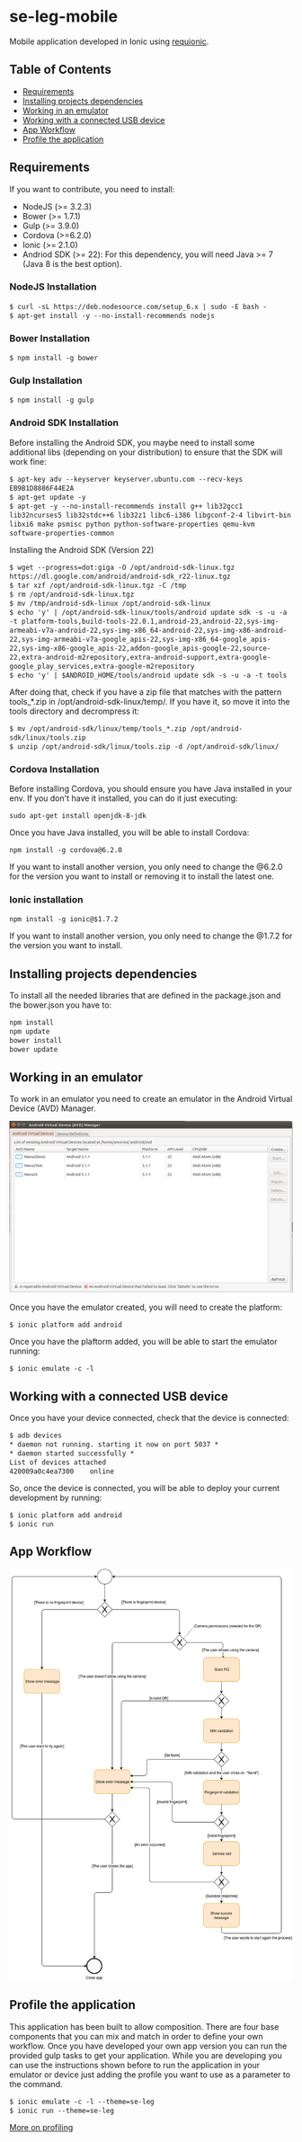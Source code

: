 # se-leg-mobile

Mobile application developed in Ionic using [requionic](https://www.npmjs.com/package/generator-requionic).

## Table of Contents
  - [Requirements](#requirements)
  - [Installing projects dependencies](#installing-projects-dependencies)
  - [Working in an emulator](#working-in-an-emulator)
  - [Working with a connected USB device](working-with-a-connected-usb-device)
  - [App Workflow](#app-workflow)
  - [Profile the application](#profile-the-application)
  
## Requirements

If you want to contribute, you need to install:

  - NodeJS (>= 3.2.3)
  - Bower (>= 1.7.1)
  - Gulp (>= 3.9.0)
  - Cordova (>=6.2.0)
  - Ionic (>= 2.1.0)
  - Andriod SDK (>= 22): For this dependency, you will need Java >= 7 (Java 8 is the best option).
  
### NodeJS Installation

```
$ curl -sL https://deb.nodesource.com/setup_6.x | sudo -E bash -
$ apt-get install -y --no-install-recommends nodejs
```

### Bower Installation

```
$ npm install -g bower
```

### Gulp Installation

```
$ npm install -g gulp
```

### Android SDK Installation

Before installing the Android SDK, you maybe need to install some additional libs (depending on your distribution) to ensure that the SDK will work fine:

```
$ apt-key adv --keyserver keyserver.ubuntu.com --recv-keys EB9B1D8886F44E2A
$ apt-get update -y
$ apt-get -y --no-install-recommends install g++ lib32gcc1 lib32ncurses5 lib32stdc++6 lib32z1 libc6-i386 libgconf-2-4 libvirt-bin libxi6 make psmisc python python-software-properties qemu-kvm software-properties-common
```
Installing the Android SDK (Version 22)

```
$ wget --progress=dot:giga -O /opt/android-sdk-linux.tgz https://dl.google.com/android/android-sdk_r22-linux.tgz
$ tar xzf /opt/android-sdk-linux.tgz -C /tmp
$ rm /opt/android-sdk-linux.tgz
$ mv /tmp/android-sdk-linux /opt/android-sdk-linux
$ echo 'y' | /opt/android-sdk-linux/tools/android update sdk -s -u -a -t platform-tools,build-tools-22.0.1,android-23,android-22,sys-img-armeabi-v7a-android-22,sys-img-x86_64-android-22,sys-img-x86-android-22,sys-img-armeabi-v7a-google_apis-22,sys-img-x86_64-google_apis-22,sys-img-x86-google_apis-22,addon-google_apis-google-22,source-22,extra-android-m2repository,extra-android-support,extra-google-google_play_services,extra-google-m2repository
$ echo 'y' | $ANDROID_HOME/tools/android update sdk -s -u -a -t tools
```

After doing that, check if you have a zip file that matches with the pattern tools_*.zip in /opt/android-sdk-linux/temp/. If you have it, so move it into the tools directory and decrompress it:

```
$ mv /opt/android-sdk/linux/temp/tools_*.zip /opt/android-sdk/linux/tools.zip
$ unzip /opt/android-sdk/linux/tools.zip -d /opt/android-sdk/linux/
```

### Cordova Installation

Before installing Cordova, you should ensure you  have Java installed in your env. If you don't have it installed, you can do it just executing:

```
sudo apt-get install openjdk-8-jdk
```

Once you have Java installed, you will be able to install Cordova:

```
npm install -g cordova@6.2.0
```

If you want to install another version, you only need to change the @6.2.0 for the version you want to install or removing it to install the latest one.

### Ionic installation

```
npm install -g ionic@$1.7.2
```

If you want to install another version, you only need to change the @1.7.2 for the version you want to install.


## Installing projects dependencies
 
 To install all the needed libraries that are defined in the package.json and the bower.json you have to:
 
 ```
npm install
npm update
bower install
bower update
```

## Working in an emulator

To work in an emulator you need to create an emulator in the Android Virtual Device (AVD) Manager.

<img src="github-imgs/android-avd.png" width="700" />

Once you have the emulator created, you will need to create the platform:

 ```
$ ionic platform add android
```

Once you have the plaftorm added, you will be able to start the emulator running:

 ```
$ ionic emulate -c -l
```

## Working with a connected USB device

Once you have your device connected, check that the device is connected:

```
$ adb devices
* daemon not running. starting it now on port 5037 *
* daemon started successfully *
List of devices attached 
420009a0c4ea7300	online
```

So, once the device is connected, you will be able to deploy your current development by running:


```
$ ionic platform add android
$ ionic run
```

## App Workflow

<img src="github-imgs/se-leg-workflow.png" />

## Profile the application

This application has been built to allow composition. There are four base components that you can mix and match in order to define your own workflow. Once you have developed your own app version you can run the provided gulp tasks to get your application. While you are developing you can use the instructions shown before to run the application in your emulator or device just adding the profile you want to use as a parameter to the command.

```
$ ionic emulate -c -l --theme=se-leg
$ ionic run --theme=se-leg
```


[More on profiling](doc/PROFILES.md)

